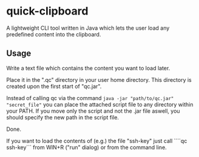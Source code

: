 # quick-clipboard
A lightweight CLI tool written in Java which lets the user load any predefined content into the clipboard.

## Usage
Write a text file which contains the content you want to load later.

Place it in the ".qc" directory in your user home directory. This directory is created upon the first start of "qc.jar".

Instead of calling qc via the command ```java -jar "path/to/qc.jar" "secret_file"``` you can place the attached script file to any directory within your PATH. If you move only the script and not the .jar file aswell, you should specify the new path in the script file.

Done.

If you want to load the contents of (e.g.) the file "ssh-key" just call ````qc ssh-key``` from WIN+R ("run" dialog) or from the command line.
